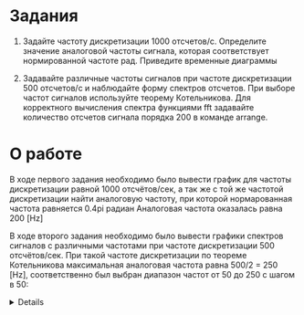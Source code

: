 # Задания

1. Задайте частоту дискретизации 1000 отсчетов/c.  Определите значение аналоговой частоты сигнала, которая соответствует нормированной частоте  рад. Приведите временные диаграммы 

2. Задавайте различные частоты сигналов при частоте дискретизации 500 отсчетов/с и наблюдайте форму спектров отсчетов.  При выборе частот сигналов используйте теорему Котельникова. Для корректного вычисления спектра функциями fft задавайте количество  отсчетов сигнала порядка 200 в команде arrange.

# О работе
В ходе первого задания необходимо было вывести график для частоты дискретизации равной 1000 отсчётов/сек, а так же с той же частотой дискретизации найти аналоговую частоту, при которой нормарованная частота равняется 0.4pi радиан
Аналоговая частота оказалась равна 200 [Hz]

В ходе второго задания необходимо было вывести графики спектров сигналов с различными частотами при частоте дискретизации 500 отсчётов/сек. При такой частоте дискретизации по теореме Котельникова максимальная аналоговая частота равна 500/2 = 250 [Hz], соответственно был выбран диапазон частот от 50 до 250 с шагом в 50:
<details>
  <img src="https://github.com/TheMightyOoze147/PlutoSDR_practise/blob/main/third_party/Spectre/Freq%2050%20%5BHz%5D.png" name="50hz">
  <img src="https://github.com/TheMightyOoze147/PlutoSDR_practise/blob/main/third_party/Spectre/Freq%20100%20%5BHz%5D.png" name="100hz">
  <img src="https://github.com/TheMightyOoze147/PlutoSDR_practise/blob/main/third_party/Spectre/Freq%20150%20%5BHz%5D.png" name="150hz">
  <img src="https://github.com/TheMightyOoze147/PlutoSDR_practise/blob/main/third_party/Spectre/Freq%20200%20%5BHz%5D.png" name="200hz">
  <img src="https://github.com/TheMightyOoze147/PlutoSDR_practise/blob/main/third_party/Spectre/Freq%20250%20%5BHz%5D.png" name="250hz">
</details>